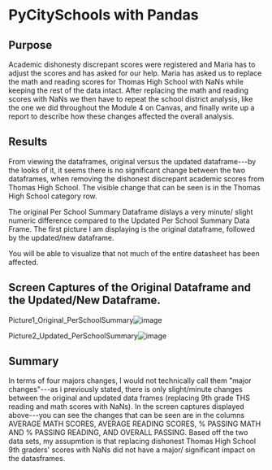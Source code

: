 # PyCitySchools with Pandas

## Purpose
Academic dishonesty discrepant scores were registered and Maria has to adjust the scores and has asked for our help. Maria has asked us to replace the math and reading scores for Thomas High School with NaNs while keeping the rest of the data intact. After replacing the math and reading scores with NaNs we then have to repeat the school district analysis, like the one we did throughout the Module 4 on Canvas, and finally write up a report to describe how these changes affected the overall analysis.

## Results
From viewing the dataframes, original versus the updated dataframe---by the looks of it, it seems there is no significant change between the two dataframes, when removing the dishonest discrepant academic scores from Thomas High School. The visible change that can be seen is in the Thomas High School category row. 

The original Per School Summary Dataframe dislays a very minute/ slight numeric difference compared to the Updated Per School Summary Data Frame. The first picture I am displaying is the original dataframe, followed by the updated/new dataframe. 

You will be able to visualize that not much of the entire datasheet has been affected. 

## Screen Captures of the Original Dataframe and the Updated/New Dataframe.
Picture1_Original_PerSchoolSummary![image](https://user-images.githubusercontent.com/80291340/114289025-7c057080-9a29-11eb-93a6-14bcf7903d8e.png)


Picture2_Updated_PerSchoolSummary![image](https://user-images.githubusercontent.com/80291340/114289035-993a3f00-9a29-11eb-9729-fda8855d3f24.png)


## Summary 

In terms of four majors changes, I would not technically call them "major changes"---as i previously stated, there is only slight/minute changes between the original and updated data frames (replacing 9th grade THS reading and math scores with NaNs). In the screen captures displayed above---you can see the changes that can be seen are in the columns AVERAGE MATH SCORES, AVERAGE READING SCORES, % PASSING MATH AND % PASSING READING, AND OVERALL PASSING. Based off the two data sets, my assupmtion is that replacing dishonest Thomas High School 9th graders' scores with NaNs did not have a major/ significant impact on the datasframes.


